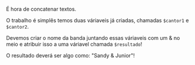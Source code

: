 É hora de concatenar textos.

O trabalho é simplês temos duas váriaveis já criadas, chamadas `$cantor1` e `$cantor2`.

Devemos criar o nome da banda juntando essas váriaveis com um & no meio e atribuir isso a uma váriavel chamada `$resultado`!

O resultado deverá ser algo como: "Sandy & Junior"!
